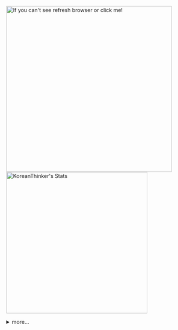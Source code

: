 <p  >
  <a target="_blank" href="https://github-readme-stats.vercel.app/api/wakatime?username=KoreanThinker&layout=compact&theme=dark&hide_border=true&langs_count=32" >
    <img width="440px"  src="https://github-readme-stats.vercel.app/api/wakatime?username=KoreanThinker&layout=compact&theme=dark&hide_border=true&langs_count=6" alt="If you can't see refresh browser or click me!" /> 
  </a>
    <img width="375px" src="https://github-readme-stats.vercel.app/api?username=KoreanThinker&theme=dark&hide_border=true&count_private=true" alt="KoreanThinker's Stats" />
</p>
<details>
<summary>more...</summary>
 
    
<!--START_SECTION:waka-->
**I'm a Night 🦉** 

```text
🌞 Morning    18 commits     ░░░░░░░░░░░░░░░░░░░░░░░░░   1.52% 
🌆 Daytime    434 commits    █████████░░░░░░░░░░░░░░░░   36.62% 
🌃 Evening    640 commits    █████████████░░░░░░░░░░░░   54.01% 
🌙 Night      93 commits     ██░░░░░░░░░░░░░░░░░░░░░░░   7.85%

```
📅 **I'm Most Productive on Thursday** 

```text
Monday       207 commits    ████░░░░░░░░░░░░░░░░░░░░░   17.47% 
Tuesday      186 commits    ████░░░░░░░░░░░░░░░░░░░░░   15.7% 
Wednesday    198 commits    ████░░░░░░░░░░░░░░░░░░░░░   16.71% 
Thursday     209 commits    ████░░░░░░░░░░░░░░░░░░░░░   17.64% 
Friday       164 commits    ███░░░░░░░░░░░░░░░░░░░░░░   13.84% 
Saturday     102 commits    ██░░░░░░░░░░░░░░░░░░░░░░░   8.61% 
Sunday       119 commits    ██░░░░░░░░░░░░░░░░░░░░░░░   10.04%

```


📊 **This Week I Spent My Time On** 

```text
⌚︎ Time Zone: Asia/Seoul

🐱‍💻 Projects: 
music-shorts             47 hrs 16 mins      ██████████████████████░░░   88.82% 
front                    3 hrs 20 mins       █░░░░░░░░░░░░░░░░░░░░░░░░   6.26% 
backend-nest             1 hr 58 mins        █░░░░░░░░░░░░░░░░░░░░░░░░   3.71% 
gilberto                 20 mins             ░░░░░░░░░░░░░░░░░░░░░░░░░   0.64% 
FrontEnd                 14 mins             ░░░░░░░░░░░░░░░░░░░░░░░░░   0.46%

```


 Last Updated on 28/01/2022 18:40:13 UTC
<!--END_SECTION:waka-->
</details>
